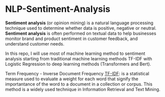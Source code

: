 # NLP-Sentiment-Analysis

**Sentiment analysis** (or opinion mining) is a natural language processing technique used to determine whether data is positive, negative or neutral.
**Sentiment analysis** is often performed on textual data to help businesses monitor brand and product sentiment in customer feedback, and understand customer needs.


In this repo, I will use most of machine learning method to sentiment analysis starting from traditional machine learning methods TF-IDF with Logistic Regression to deep learning methods (Transformers and Bert).


Term Frequency - Inverse Document Frequency [TF-IDF](http://www.tfidf.com/): is a statistical measure used to evaluate a weight for each word that signify the importantance of the word to a document in a collection or corpus. This method is a widely used technique in Information Retrieval and Text Mining.
